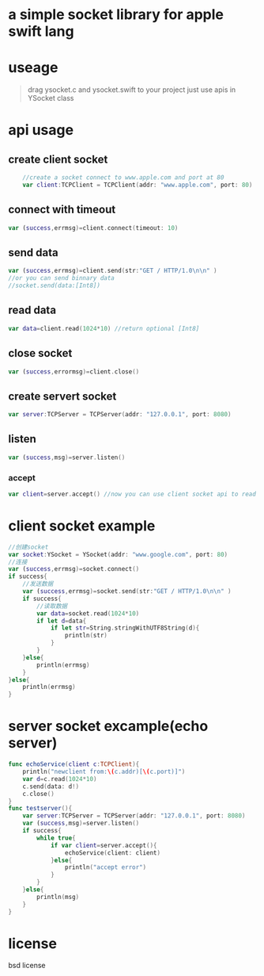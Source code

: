 # a simple socket library for apple swift lang
# useage
> drag ysocket.c and ysocket.swift to your project
> just use apis in YSocket class

# api usage
## create client socket
``` swift
	//create a socket connect to www.apple.com and port at 80
	var client:TCPClient = TCPClient(addr: "www.apple.com", port: 80)
```
## connect with timeout
``` swift
var (success,errmsg)=client.connect(timeout: 10)
```

## send data
``` swift
var (success,errmsg)=client.send(str:"GET / HTTP/1.0\n\n" )
//or you can send binnary data
//socket.send(data:[Int8])
```

## read data
``` swift
var data=client.read(1024*10) //return optional [Int8]
```

## close socket
``` swift
var (success,errormsg)=client.close()
```

## create servert socket

``` swift
var server:TCPServer = TCPServer(addr: "127.0.0.1", port: 8080)
```

## listen

``` swift
var (success,msg)=server.listen()
```
### accept
``` swift
var client=server.accept() //now you can use client socket api to read and write
```

# client socket example
``` swift
//创建socket
var socket:YSocket = YSocket(addr: "www.google.com", port: 80)
//连接
var (success,errmsg)=socket.connect()
if success{
    //发送数据
    var (success,errmsg)=socket.send(str:"GET / HTTP/1.0\n\n" )
    if success{
        //读取数据
        var data=socket.read(1024*10)
        if let d=data{
            if let str=String.stringWithUTF8String(d){
                println(str)
            }
        }
    }else{
        println(errmsg)
    }
}else{
    println(errmsg)
}
```

# server socket excample(echo server)
``` swift
func echoService(client c:TCPClient){
    println("newclient from:\(c.addr)[\(c.port)]")
    var d=c.read(1024*10)
    c.send(data: d!)
    c.close()
}
func testserver(){
    var server:TCPServer = TCPServer(addr: "127.0.0.1", port: 8080)
    var (success,msg)=server.listen()
    if success{
        while true{
            if var client=server.accept(){
                echoService(client: client)
            }else{
                println("accept error")
            }
        }
    }else{
        println(msg)
    }
}
```
# license
bsd license